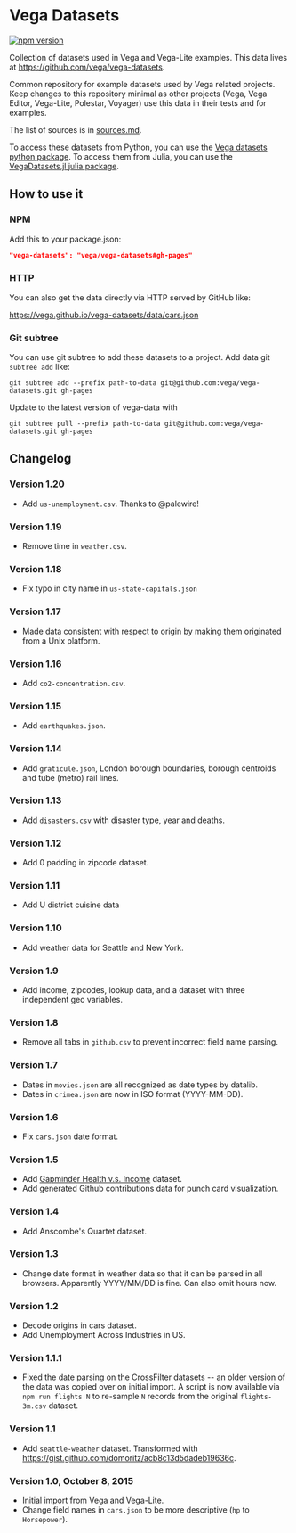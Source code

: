 # Vega Datasets

[![npm version](https://img.shields.io/npm/v/vega-datasets.svg)](https://www.npmjs.com/package/vega-datasets)

Collection of datasets used in Vega and Vega-Lite examples. This data lives at https://github.com/vega/vega-datasets.

Common repository for example datasets used by Vega related projects. Keep changes to this repository minimal as other projects (Vega, Vega Editor, Vega-Lite, Polestar, Voyager) use this data in their tests and for examples.

The list of sources is in [sources.md](https://github.com/vega/vega-datasets/blob/gh-pages/sources.md).

To access these datasets from Python, you can use the [Vega datasets python package](https://github.com/jakevdp/vega_datasets). To access them from Julia, you can use the [VegaDatasets.jl julia package](https://github.com/davidanthoff/VegaDatasets.jl).

## How to use it

### NPM

Add this to your package.json:
```json
"vega-datasets": "vega/vega-datasets#gh-pages"
```

### HTTP

You can also get the data directly via HTTP served by GitHub like:

https://vega.github.io/vega-datasets/data/cars.json

### Git subtree

You can use git subtree to add these datasets to a project. Add data git `subtree add` like:

```
git subtree add --prefix path-to-data git@github.com:vega/vega-datasets.git gh-pages
```

Update to the latest version of vega-data with

```
git subtree pull --prefix path-to-data git@github.com:vega/vega-datasets.git gh-pages
```

## Changelog

### Version 1.20

- Add `us-unemployment.csv`. Thanks to @palewire!

### Version 1.19

- Remove time in `weather.csv`.

### Version 1.18

- Fix typo in city name in `us-state-capitals.json`

### Version 1.17

- Made data consistent with respect to origin by making them originated from a Unix platform.

### Version 1.16

- Add `co2-concentration.csv`.

### Version 1.15

- Add `earthquakes.json`.

### Version 1.14

- Add `graticule.json`, London borough boundaries, borough centroids and tube (metro) rail lines.

### Version 1.13

- Add `disasters.csv` with disaster type, year and deaths.

### Version 1.12

- Add 0 padding in zipcode dataset.

### Version 1.11

- Add U district cuisine data

### Version 1.10

- Add weather data for Seattle and New York.

### Version 1.9

- Add income, zipcodes, lookup data, and a dataset with three independent geo variables.

### Version 1.8

- Remove all tabs in `github.csv` to prevent incorrect field name parsing.

### Version 1.7

* Dates in `movies.json` are all recognized as date types by datalib.
* Dates in `crimea.json` are now in ISO format (YYYY-MM-DD).

### Version 1.6

* Fix `cars.json` date format.

### Version 1.5

* Add [Gapminder Health v.s. Income](data/gapminder-health-income.csv) dataset.
* Add generated Github contributions data for punch card visualization.

### Version 1.4

* Add Anscombe's Quartet dataset.

### Version 1.3

* Change date format in weather data so that it can be parsed in all browsers. Apparently YYYY/MM/DD is fine. Can also omit hours now.

### Version 1.2

* Decode origins in cars dataset.
* Add Unemployment Across Industries in US.

### Version 1.1.1

* Fixed the date parsing on the CrossFilter datasets -- an older version of the data was copied over on initial import. A script is now available via `npm run flights N` to re-sample `N` records from the original `flights-3m.csv` dataset.

### Version 1.1

* Add `seattle-weather` dataset. Transformed with https://gist.github.com/domoritz/acb8c13d5dadeb19636c.

### Version 1.0, October 8, 2015

* Initial import from Vega and Vega-Lite.
* Change field names in `cars.json` to be more descriptive (`hp` to `Horsepower`).
